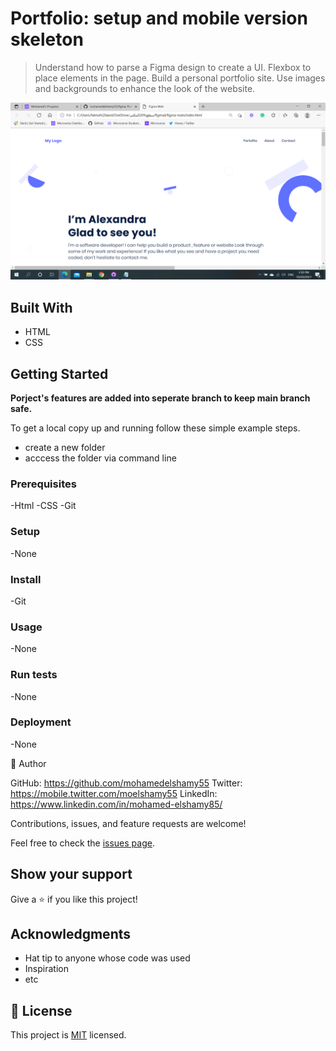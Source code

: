# Portfolio: setup and mobile version skeleton
> Understand how to parse a Figma design to create a UI.
Flexbox to place elements in the page.
Build a personal portfolio site.
Use images and backgrounds to enhance the look of the website.

![screenshot](https://github.com/mohamedelshamy55/Portfolio-setup-and-mobile-version-skeleton/blob/mohamedelshamy55-patch-1/figamscrrenshot.png)


## Built With
- HTML
- CSS

## Getting Started


**Porject's features are added into seperate branch to keep main branch safe.**


To get a local copy up and running follow these simple example steps.

- create a new folder
- acccess the folder via command line


### Prerequisites
-Html
-CSS
-Git

### Setup
-None


### Install
-Git

### Usage
-None

### Run tests
-None

### Deployment
-None

👤 Author

GitHub: https://github.com/mohamedelshamy55
Twitter: https://mobile.twitter.com/moelshamy55
LinkedIn: https://www.linkedin.com/in/mohamed-elshamy85/

Contributions, issues, and feature requests are welcome!

Feel free to check the [issues page](../../issues/).

## Show your support

Give a ⭐️ if you like this project!

## Acknowledgments

- Hat tip to anyone whose code was used
- Inspiration
- etc

## 📝 License

This project is [MIT](./MIT.md) licensed.
